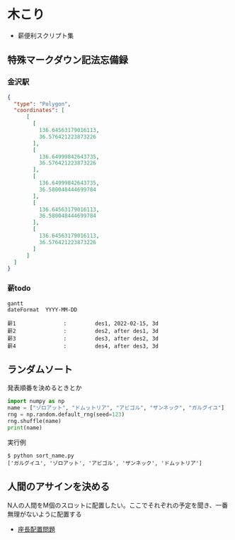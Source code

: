 # 木こり
- 薪便利スクリプト集

## 特殊マークダウン記法忘備録

### 金沢駅
```geojson
{
  "type": "Polygon",
  "coordinates": [
      [
        [
          136.64563179016113,
          36.576421223873226
        ],
        [
          136.64999842643735,
          36.576421223873226
        ],
        [
          136.64999842643735,
          36.580048444699784
        ],
        [
          136.64563179016113,
          36.580048444699784
        ],
        [
          136.64563179016113,
          36.576421223873226
        ]
      ]
  ]
}
```


### 薪todo
```mermaid
gantt
dateFormat  YYYY-MM-DD

薪1               :         des1, 2022-02-15, 3d
薪2               :         des2, after des1, 3d
薪3               :         des3, after des2, 3d
薪4               :         des4, after des3, 3d
```





## ランダムソート
発表順番を決めるときとか

```python
import numpy as np
name = ["ゾロアット", "ドムットリア", "アビゴル", "ザンネック", "ガルグイユ"]
rng = np.random.default_rng(seed=123)
rng.shuffle(name)
print(name)
```

実行例
```console
$ python sort_name.py 
['ガルグイユ', 'ゾロアット', 'アビゴル', 'ザンネック', 'ドムットリア']
```

## 人間のアサインを決める
N人の人間をM個のスロットに配置したい。ここでそれぞれの予定を聞き、一番無理がないように配置する
- [座長配置問題](https://github.com/matsui528/zatyou)
